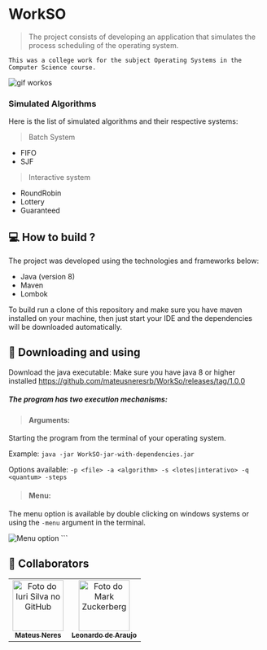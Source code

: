 
# WorkSO
> The project consists of developing an application that simulates the process scheduling of the operating system.  
> 
`This was a college work for the subject Operating Systems in the Computer Science course.`


<img src="https://i.imgur.com/j6lRicN.gif" alt="gif workos">

### Simulated Algorithms

Here is the list of simulated algorithms and their respective systems:
> Batch System
* FIFO 
* SJF

> Interactive system
* RoundRobin 
* Lottery
* Guaranteed


## 💻 How to build ?

The project was developed using the technologies and frameworks below:

* Java (version 8)
* Maven 
* Lombok

To build run a clone of this repository and make sure you have maven installed on your machine, then just start your IDE and the dependencies will be downloaded automatically.

## 🚀 Downloading and using

Download the java executable: 
Make sure you have java 8 or higher installed
https://github.com/mateusneresrb/WorkSo/releases/tag/1.0.0

##### The program has two execution mechanisms:

> #### Arguments:

Starting the program from the terminal of your operating system.

Example: `java -jar WorkSO-jar-with-dependencies.jar`

Options available:  `-p <file> -a <algorithm> -s <lotes|interativo> -q <quantum> -steps`

> #### Menu:
The menu option is available by double clicking on windows systems or using the `-menu` argument in the terminal.

<img src="https://i.imgur.com/v7vKgch.png" alt="Menu option"/>
```

## 🤝 Collaborators

<table>
  <tr>
    <td align="center">
      <a href="https://github.com/mateusneresrb">
        <img src="https://avatars.githubusercontent.com/u/52140952?v=4" width="100px;" alt="Foto do Iuri Silva no GitHub"/><br>
        <sub>
          <b>Mateus Neres</b>
        </sub>
      </a>
    </td>
    <td align="center">
      <a href="https://github.com/LeonardodeAraujoAlves">
        <img src="https://avatars.githubusercontent.com/u/78648608?v=4" width="100px;" alt="Foto do Mark Zuckerberg"/><br>
        <sub>
          <b>Leonardo de Araujo</b>
        </sub>
      </a>
    </td>
  </tr>
</table>
